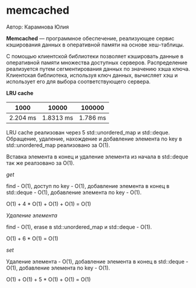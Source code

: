 # memcached

Автор: Карамнова Юлия

<b>Memcached</b> — программное обеспечение, реализующее сервис кэширования данных в оперативной памяти на основе хеш-таблицы.

С помощью клиентской библиотеки позволяет кэшировать данные в оперативной памяти множества доступных серверов. Распределение реализуется путем сегментирования данных по значению хэша ключа. Клиентская библиотека, используя ключ данных, вычисляет хэш и использует его для выбора соответствующего сервера.

<b>LRU cache</b>

| 1000 | 10000 | 100000 |
|:-----------:|:------------:|:------------:|
|2.204 ms | 1.8313 ms| 1.786 ms|

LRU cache реализован через 5 std::unordered_map и std::deque.
Обращение, удаление, нахождение и добавление элемента по key в std::unordered_map реализовано за O(1).

Вставка элемента в конец и удаление элемента из начала в std::deque так же реалзовано за O(1).

<i>get</i>

find - O(1), 
доступ по key - O(1), 
добавление элемента в конец в std::deque - O(1), 
добавление элемента по key - O(1).

O(1) + 4 * O(1) + O(1) + O(1) = O(1)

<i>Удаление элемента</i>

find - O(1), 
erase в std::unordered_map и std::deque - O(1).

O(1) + 6 * O(1) = O(1)

<i>set</i>

Удаление элемента - O(1), 
добавление элемента в конец в std::deque - O(1), 
добавление элемента по key - O(1).

O(1) + O(1) + 5 * O(1) + O(1) = O(1)